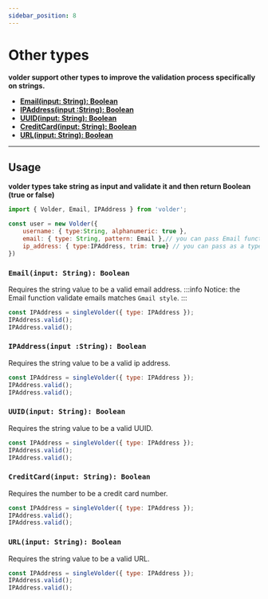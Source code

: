 ```yaml
---
sidebar_position: 8
---
```


# Other types

**volder support other types to improve the validation process specifically on strings.**

- [**Email(input: String): Boolean**](#)
- [**IPAddress(input :String): Boolean**](#)
- [**UUID(input: String): Boolean**](#)
- [**CreditCard(input: String): Boolean**](#)
- [**URL(input: String): Boolean**](#)

---

## Usage

**volder types take string as input and validate it and then return Boolean (true or false)**

```js
import { Volder, Email, IPAddress } from 'volder';

const user = new Volder({
    username: { type:String, alphanumeric: true },
    email: { type: String, pattern: Email },// you can pass Email function in pattern.
    ip_address: { type:IPAddress, trim: true} // you can pass as a type.
})
```

### `Email(input: String): Boolean`

Requires the string value to be a valid email address.
:::info
Notice: the Email function validate emails matches `Gmail style`.
:::

```js
const IPAddress = singleVolder({ type: IPAddress });
IPAddress.valid();
IPAddress.valid();
```

### `IPAddress(input :String): Boolean`

Requires the string value to be a valid ip address.

```js
const IPAddress = singleVolder({ type: IPAddress });
IPAddress.valid();
IPAddress.valid();
```

### `UUID(input: String): Boolean`

Requires the string value to be a valid UUID.

```js
const IPAddress = singleVolder({ type: IPAddress });
IPAddress.valid();
IPAddress.valid();
```

### `CreditCard(input: String): Boolean`

Requires the number to be a credit card number.

```js
const IPAddress = singleVolder({ type: IPAddress });
IPAddress.valid();
IPAddress.valid();
```

### `URL(input: String): Boolean`

Requires the string value to be a valid URL.

```js
const IPAddress = singleVolder({ type: IPAddress });
IPAddress.valid();
IPAddress.valid();
```
